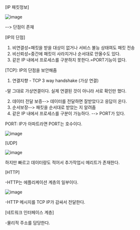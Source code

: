 [IP 패킷정보]

![image](https://user-images.githubusercontent.com/108928206/182840730-de98c911-005f-429c-a271-8cd0e40e32e6.png)

--> 단점이 존재

[IP의 단점]

1. 비연결성=패킷을 받을 대상이 없거나 서비스 불능 상태여도 패킷 전송
2. 비신뢰성=중간에 패킷이 사라지거나 순서대로 안올수도 있다.
3. 같은 IP 내에서 프로세스를 구분하지 못한다.=PORT기능이 없다.

[TCP]: IP의 단점을 보안해줌

1. 연결지향 - TCP 3 way handshake (가상 연결)
  
  -말 그대로 가상연결이다. 실제 연결된 것이 아니라 서로 확인만 했다.

2. 데이터 전달 보증--> 데이터를 전달하면 잘받았다고 응답이 온다.
3. 순서보장--> 패킷을 순서대로 받았는 지 알려줌
4. 같은 IP 내에서 프로세스를 구분이 가능하다. --> PORT가 있다.

  PORT: IP가 아파트라면 PORT는 호수이다.
  
  ![image](https://user-images.githubusercontent.com/108928206/182842113-e2283bfa-c139-47ee-a1ef-d56c16581185.png)


[UDP]

![image](https://user-images.githubusercontent.com/108928206/182841881-6e28a1f9-270f-41a0-bf00-b4f844743ce2.png)

하지만 빠르고 데이터량도 적어서 추가작업시 메리트가 존재한다.

[HTTP]

-HTTP는 에플리케이션 계층의 일부이다.

![image](https://user-images.githubusercontent.com/108928206/182842276-ddc8c582-4554-41ff-8da5-cc5ad8605fd2.png)


-HTTP 메시지를 TCP IP가 감싸서 전달한다.

[네트워크 인터페이스 계층]

-물리적 주소를 담당한다.
